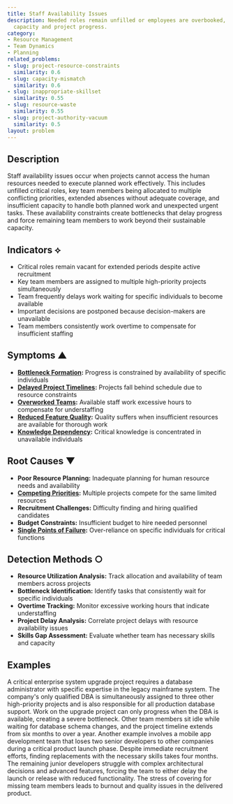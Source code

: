 ```yaml
---
title: Staff Availability Issues
description: Needed roles remain unfilled or employees are overbooked, reducing execution
  capacity and project progress.
category:
- Resource Management
- Team Dynamics
- Planning
related_problems:
- slug: project-resource-constraints
  similarity: 0.6
- slug: capacity-mismatch
  similarity: 0.6
- slug: inappropriate-skillset
  similarity: 0.55
- slug: resource-waste
  similarity: 0.55
- slug: project-authority-vacuum
  similarity: 0.5
layout: problem
---
```


## Description

Staff availability issues occur when projects cannot access the human resources needed to execute planned work effectively. This includes unfilled critical roles, key team members being allocated to multiple conflicting priorities, extended absences without adequate coverage, and insufficient capacity to handle both planned work and unexpected urgent tasks. These availability constraints create bottlenecks that delay progress and force remaining team members to work beyond their sustainable capacity.

## Indicators ⟡

- Critical roles remain vacant for extended periods despite active recruitment
- Key team members are assigned to multiple high-priority projects simultaneously
- Team frequently delays work waiting for specific individuals to become available
- Important decisions are postponed because decision-makers are unavailable
- Team members consistently work overtime to compensate for insufficient staffing

## Symptoms ▲

- **[Bottleneck Formation](bottleneck-formation.md):** Progress is constrained by availability of specific individuals
- **[Delayed Project Timelines](delayed-project-timelines.md):** Projects fall behind schedule due to resource constraints
- **[Overworked Teams](overworked-teams.md):** Available staff work excessive hours to compensate for understaffing
- **[Reduced Feature Quality](reduced-feature-quality.md):** Quality suffers when insufficient resources are available for thorough work
- **[Knowledge Dependency](knowledge-dependency.md):** Critical knowledge is concentrated in unavailable individuals

## Root Causes ▼

- **Poor Resource Planning:** Inadequate planning for human resource needs and availability
- **[Competing Priorities](competing-priorities.md):** Multiple projects compete for the same limited resources
- **Recruitment Challenges:** Difficulty finding and hiring qualified candidates
- **Budget Constraints:** Insufficient budget to hire needed personnel
- **[Single Points of Failure](single-points-of-failure.md):** Over-reliance on specific individuals for critical functions

## Detection Methods ○

- **Resource Utilization Analysis:** Track allocation and availability of team members across projects
- **Bottleneck Identification:** Identify tasks that consistently wait for specific individuals
- **Overtime Tracking:** Monitor excessive working hours that indicate understaffing
- **Project Delay Analysis:** Correlate project delays with resource availability issues
- **Skills Gap Assessment:** Evaluate whether team has necessary skills and capacity

## Examples

A critical enterprise system upgrade project requires a database administrator with specific expertise in the legacy mainframe system. The company's only qualified DBA is simultaneously assigned to three other high-priority projects and is also responsible for all production database support. Work on the upgrade project can only progress when the DBA is available, creating a severe bottleneck. Other team members sit idle while waiting for database schema changes, and the project timeline extends from six months to over a year. Another example involves a mobile app development team that loses two senior developers to other companies during a critical product launch phase. Despite immediate recruitment efforts, finding replacements with the necessary skills takes four months. The remaining junior developers struggle with complex architectural decisions and advanced features, forcing the team to either delay the launch or release with reduced functionality. The stress of covering for missing team members leads to burnout and quality issues in the delivered product.